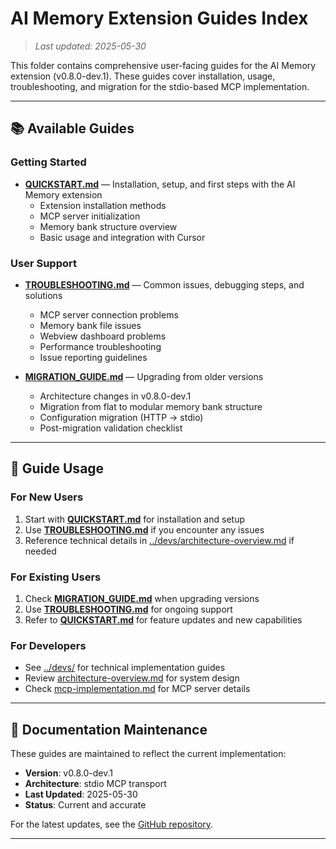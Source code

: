 # AI Memory Extension Guides Index

> _Last updated: 2025-05-30_

This folder contains comprehensive user-facing guides for the AI Memory extension (v0.8.0-dev.1). These guides cover installation, usage, troubleshooting, and migration for the stdio-based MCP implementation.

---

## 📚 Available Guides

### Getting Started

- **[QUICKSTART.md](./QUICKSTART.md)** — Installation, setup, and first steps with the AI Memory extension
  - Extension installation methods
  - MCP server initialization
  - Memory bank structure overview
  - Basic usage and integration with Cursor

### User Support

- **[TROUBLESHOOTING.md](./TROUBLESHOOTING.md)** — Common issues, debugging steps, and solutions
  - MCP server connection problems
  - Memory bank file issues
  - Webview dashboard problems
  - Performance troubleshooting
  - Issue reporting guidelines

- **[MIGRATION_GUIDE.md](./MIGRATION_GUIDE.md)** — Upgrading from older versions
  - Architecture changes in v0.8.0-dev.1
  - Migration from flat to modular memory bank structure
  - Configuration migration (HTTP → stdio)
  - Post-migration validation checklist

---

## 🎯 Guide Usage

### For New Users

1. Start with **[QUICKSTART.md](./QUICKSTART.md)** for installation and setup
2. Use **[TROUBLESHOOTING.md](./TROUBLESHOOTING.md)** if you encounter any issues
3. Reference technical details in [../devs/architecture-overview.md](../devs/architecture-overview.md) if needed

### For Existing Users

1. Check **[MIGRATION_GUIDE.md](./MIGRATION_GUIDE.md)** when upgrading versions
2. Use **[TROUBLESHOOTING.md](./TROUBLESHOOTING.md)** for ongoing support
3. Refer to **[QUICKSTART.md](./QUICKSTART.md)** for feature updates and new capabilities

### For Developers

- See [../devs/](../devs/) for technical implementation guides
- Review [architecture-overview.md](../devs/architecture-overview.md) for system design
- Check [mcp-implementation.md](../devs/mcp-implementation.md) for MCP server details

---

## 🔄 Documentation Maintenance

These guides are maintained to reflect the current implementation:

- **Version**: v0.8.0-dev.1
- **Architecture**: stdio MCP transport
- **Last Updated**: 2025-05-30
- **Status**: Current and accurate

For the latest updates, see the [GitHub repository](https://github.com/sm-moshi/aimemory).

---
